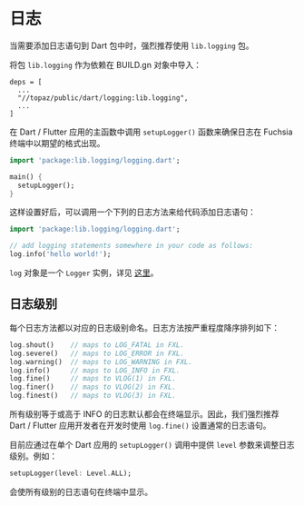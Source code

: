<!-- # Logging -->
# 日志


<!--
It is highly recommended that you use `lib.logging` package when you want to add
logging statements to your Dart package.

Include the `lib.logging` package in your BUILD.gn target as a dependency:
```
deps = [
  ...
  "//topaz/public/dart/logging:lib.logging",
  ...
]
```
-->
当需要添加日志语句到 Dart 包中时，强烈推荐使用 `lib.logging` 包。

将包 `lib.logging` 作为依赖在 BUILD.gn 对象中导入：
```
deps = [
  ...
  "//topaz/public/dart/logging:lib.logging",
  ...
]
```

<!--
In the main function of your Dart / Flutter app, call the `setupLogger()`
function to make sure logs appear in the Fuchsia console in the desired format.
```dart
import 'package:lib.logging/logging.dart';

main() {
  setupLogger();
}
```
-->
在 Dart / Flutter 应用的主函数中调用 `setupLogger()` 函数来确保日志在 Fuchsia 终端中以期望的格式出现。
```dart
import 'package:lib.logging/logging.dart';

main() {
  setupLogger();
}
```

<!--
After setting this up, you can call one of the following log methods to add log
statements to your code:
```dart
import 'package:lib.logging/logging.dart';

// add logging statements somewhere in your code as follows:
log.info('hello world!');
```

The `log` object is a `Logger` instance as documented [here][logger-doc].
-->
这样设置好后，可以调用一个下列的日志方法来给代码添加日志语句：
```dart
import 'package:lib.logging/logging.dart';

// add logging statements somewhere in your code as follows:
log.info('hello world!');
```

`log` 对象是一个 `Logger` 实例，详见 [这里][logger-doc]。

<!-- ## Log Levels -->
## 日志级别

<!--
The log methods are named after the supported log levels. To list the log
methods in descending order of severity:
```dart
log.shout()    // maps to LOG_FATAL in FXL.
log.severe()   // maps to LOG_ERROR in FXL.
log.warning()  // maps to LOG_WARNING in FXL.
log.info()     // maps to LOG_INFO in FXL.
log.fine()     // maps to VLOG(1) in FXL.
log.finer()    // maps to VLOG(2) in FXL.
log.finest()   // maps to VLOG(3) in FXL.
```
-->
每个日志方法都以对应的日志级别命名。日志方法按严重程度降序排列如下：
```dart
log.shout()    // maps to LOG_FATAL in FXL.
log.severe()   // maps to LOG_ERROR in FXL.
log.warning()  // maps to LOG_WARNING in FXL.
log.info()     // maps to LOG_INFO in FXL.
log.fine()     // maps to VLOG(1) in FXL.
log.finer()    // maps to VLOG(2) in FXL.
log.finest()   // maps to VLOG(3) in FXL.
```

<!--
By default, all the logs of which level is INFO or higher will be shown in the
console. Because of this, Dart / Flutter app developers are highly encouraged to
use `log.fine()` for their typical logging statements for development purposes.

Currently, the log level should be adjusted in individual Dart apps by providing
the `level` parameter in the `setupLogger()` call. For example:
```dart
setupLogger(level: Level.ALL);
```
will make all log statements appear in the console.
-->
所有级别等于或高于 INFO 的日志默认都会在终端显示。因此，我们强烈推荐 Dart / Flutter 应用开发者在开发时使用 `log.fine()` 设置通常的日志语句。

目前应通过在单个 Dart 应用的 `setupLogger()` 调用中提供 `level` 参数来调整日志级别。例如：
```dart
setupLogger(level: Level.ALL);
```
会使所有级别的日志语句在终端中显示。


[logger-doc]: https://www.dartdocs.org/documentation/logging/0.11.3%2B1/logging/Logger-class.html
